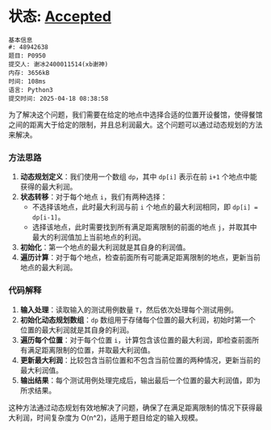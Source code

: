 # 状态: [Accepted](http://dsbpython.openjudge.cn/dspythonbook/solution/48942638/)

```
基本信息
#: 48942638
题目: P0950
提交人: 谢冰2400011514(xb谢神)
内存: 3656kB
时间: 108ms
语言: Python3
提交时间: 2025-04-18 08:38:58
```

为了解决这个问题，我们需要在给定的地点中选择合适的位置开设餐馆，使得餐馆之间的距离大于给定的限制，并且总利润最大。这个问题可以通过动态规划的方法来解决。

### 方法思路
1. **动态规划定义**：我们使用一个数组 `dp`，其中 `dp[i]` 表示在前 `i+1` 个地点中能获得的最大利润。
2. **状态转移**：对于每个地点 `i`，我们有两种选择：
   - 不选择该地点，此时最大利润与前 `i` 个地点的最大利润相同，即 `dp[i] = dp[i-1]`。
   - 选择该地点，此时需要找到所有满足距离限制的前面的地点 `j`，并取其中最大的利润值加上当前地点的利润。
3. **初始化**：第一个地点的最大利润就是其自身的利润值。
4. **遍历计算**：对于每个地点，检查前面所有可能满足距离限制的地点，更新当前地点的最大利润。

### 代码解释
1. **输入处理**：读取输入的测试用例数量 `T`，然后依次处理每个测试用例。
2. **初始化动态规划数组**：`dp` 数组用于存储每个位置的最大利润，初始时第一个位置的最大利润就是其自身的利润。
3. **遍历每个位置**：对于每个位置 `i`，计算包含该位置的最大利润，即检查前面所有满足距离限制的位置，并取最大利润值。
4. **更新最大利润**：比较包含当前位置和不包含当前位置的两种情况，更新当前的最大利润值。
5. **输出结果**：每个测试用例处理完成后，输出最后一个位置的最大利润值，即为所求结果。

这种方法通过动态规划有效地解决了问题，确保了在满足距离限制的情况下获得最大利润，时间复杂度为 O(n^2)，适用于题目给定的输入规模。